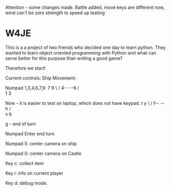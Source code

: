 Attention - some changes made.
Battle added, move keys are different now, wind can't be zero strength to speed up testing


# W4JE
This is a a project of two friends who decided one day to learn python.
They wanted to learn object oriented programming with Python and what can serve better for this purpose than writing a good game?

Therefore we start!

Current controls:
Ship Movement:

Numpad 1,3,4,6,7,9:
 7    9
  \  /
4--  --6
  /  \
 1    3

Now - it is easier to test on laptop, which does not have keypad.
 t    y
  \  /
f--  --h
  /  \
 v    b

g - end of turn

Numpad Enter
end turn

Numpad 5:
center camera on ship

Numpad 0:
center camera on Castle

Key c:
collect item

Key i:
info on current player

Key d:
debug mode.
